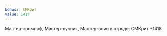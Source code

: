 ```yaml
---
bonus:  СМКрит 
value: 1418
---
```

Мастер-зооморф, Мастер-лучник, Мастер-воин в отряде: СМКрит +1418
